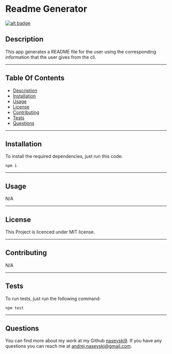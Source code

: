 # Readme Generator

 [![alt badge](https://img.shields.io/badge/licence-MIT-blue)](https://opensource.org/license/mit/)


  ## Description

  This app generates a README file for the user using the corresponding information that the user gives from the cli.
  
  ---
  
  ## Table Of Contents
                               
  - [Description](#description)
  - [Installation](#installation)
  - [Usage](#usage)
  - [License](#license)
  - [Contributing](#contributing)
  - [Tests](#tests)
  - [Questions](#questions)
  
  ---
  
  ## Installation
  
  To install the required dependencies, just run this code: 
  
  ```
  npm i
  ```
  
  ---
  
  ## Usage
  
  N/A
  
  ---
  
  ## License
  
  This Project is licenced under MIT license.
  
  ---
  
  ## Contributing
  
  N/A
  
  ---
  
  ## Tests
  
  To run tests, just run the following command:
  
  ```
  npm test
  ```
  
  --- 
  
  ## Questions
  
  You can find more about my work at my Github [nasevski9](https://github.com/nasevski9).
  If you have any questions you can reach me at [andrej.nasevski@gmail.com](mailto:andrej.nasevski@gmail.com).
  
  
